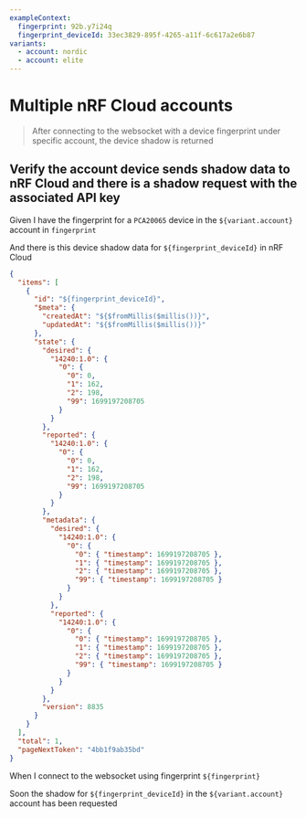 ```yaml
---
exampleContext:
  fingerprint: 92b.y7i24q
  fingerprint_deviceId: 33ec3829-895f-4265-a11f-6c617a2e6b87
variants:
  - account: nordic
  - account: elite
---
```


# Multiple nRF Cloud accounts

> After connecting to the websocket with a device fingerprint under specific
> account, the device shadow is returned

## Verify the account device sends shadow data to nRF Cloud and there is a shadow request with the associated API key

Given I have the fingerprint for a `PCA20065` device in the `${variant.account}`
account in `fingerprint`

And there is this device shadow data for `${fingerprint_deviceId}` in nRF Cloud

```json
{
  "items": [
    {
      "id": "${fingerprint_deviceId}",
      "$meta": {
        "createdAt": "${$fromMillis($millis())}",
        "updatedAt": "${$fromMillis($millis())}"
      },
      "state": {
        "desired": {
          "14240:1.0": {
            "0": {
              "0": 0,
              "1": 162,
              "2": 198,
              "99": 1699197208705
            }
          }
        },
        "reported": {
          "14240:1.0": {
            "0": {
              "0": 0,
              "1": 162,
              "2": 198,
              "99": 1699197208705
            }
          }
        },
        "metadata": {
          "desired": {
            "14240:1.0": {
              "0": {
                "0": { "timestamp": 1699197208705 },
                "1": { "timestamp": 1699197208705 },
                "2": { "timestamp": 1699197208705 },
                "99": { "timestamp": 1699197208705 }
              }
            }
          },
          "reported": {
            "14240:1.0": {
              "0": {
                "0": { "timestamp": 1699197208705 },
                "1": { "timestamp": 1699197208705 },
                "2": { "timestamp": 1699197208705 },
                "99": { "timestamp": 1699197208705 }
              }
            }
          }
        },
        "version": 8835
      }
    }
  ],
  "total": 1,
  "pageNextToken": "4bb1f9ab35bd"
}
```

When I connect to the websocket using fingerprint `${fingerprint}`

Soon the shadow for `${fingerprint_deviceId}` in the `${variant.account}`
account has been requested
